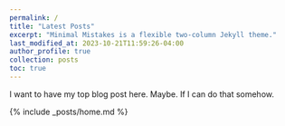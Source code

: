 ```yaml
---
permalink: /
title: "Latest Posts"
excerpt: "Minimal Mistakes is a flexible two-column Jekyll theme."
last_modified_at: 2023-10-21T11:59:26-04:00
author_profile: true
collection: posts
toc: true
---
```


I want to have my top blog post here. Maybe. If I can do that somehow. 

{% include _posts/home.md %}
